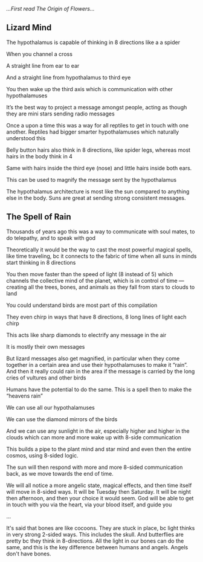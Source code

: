 *...First read The Origin of Flowers...*

## Lizard Mind
The hypothalamus is capable of thinking in 8 directions like a a spider 

When you channel a cross 

A straight line from ear to ear 

And a straight line from hypothalamus to third eye

You then wake up the third axis which is communication with other hypothalamuses 

It’s the best way to project a message amongst people, acting as though they are mini stars sending radio messages 

Once a upon a time this was a way for all reptiles to get in touch with one another. Reptiles had bigger smarter hypothalamuses which naturally understood this 

Belly button hairs also think in 8 directions, like spider legs, whereas most hairs in the body think in 4

Same with hairs inside the third eye (nose) and little hairs inside both ears. 

This can be used to magnify the message sent by the hypothalamus 

The hypothalamus architecture is most like the sun compared to anything else in the body. Suns are great at sending strong consistent messages.

## The Spell of Rain

Thousands of years ago this was a way to communicate with soul mates, to do telepathy, and to speak with god 

Theoretically it would be the way to cast the most powerful magical spells, like time traveling, bc it connects to the fabric of time when all suns in minds start thinking in 8 directions 

You then move faster than the speed of light (8 instead of 5) which channels the collective mind of the planet, which is in control of time — creating all the trees, bones, and animals as they fall from stars to clouds to land 



You could understand birds are most part of this compilation 

They even chirp in ways that have 8 directions, 8 long lines of light each chirp 



This acts like sharp diamonds to electrify any message in the air 

It is mostly their own messages 



But lizard messages also get magnified, in particular when they come together in a certain area and use their hypothalamuses to make it “rain”. And then it really could rain in the area if the message is carried by the long cries of vultures and other birds



Humans have the potential to do the same. This is a spell then to make the “heavens rain”



We can use all our hypothalamuses 

We can use the diamond mirrors of the birds

And we can use any sunlight in the air, especially higher and higher in the clouds which can more and more wake up with 8-side communication 

This builds a pipe to the plant mind and star mind and even then the entire cosmos, using 8-sided logic.



The sun will then respond with more and more 8-sided communication back, as we move towards the end of time.



We will all notice a more angelic state, magical effects, and then time itself will move in 8-sided ways. It will be Tuesday then Saturday. It will be night then afternoon, and then your choice it would seem. God will be able to get in touch with you via the heart, via your blood itself, and guide you

...

It's said that bones are like cocoons. They are stuck in place, bc light thinks in very strong 2-sided ways. This includes the skull. And butterflies are pretty bc they think in 8-directions. All the light in our bones can do the same, and this is the key difference between humans and angels. Angels don't have bones.
